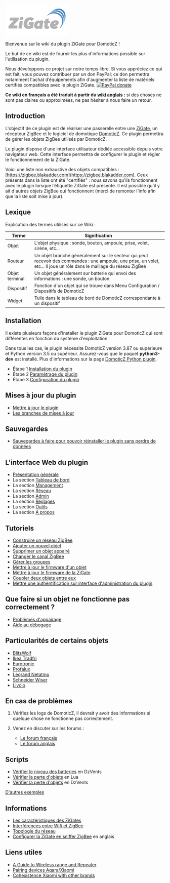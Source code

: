 ![zigate.fr](../Images/ZiGate.png)

Bienvenue sur le wiki du plugin ZiGate pour DomoticZ !

Le but de ce wiki est de fournir les plus d'informations possible sur l'utilisation du plugin.

Nous développons ce projet sur notre temps libre. Si vous appréciez ce qui est fait, vous pouvez contribuer par un don PayPal; ce don permettra notamment l'achat d’équipements afin d'augmenter la liste de matériels certifiés compatibles avec le plugin ZiGate. [![PayPal donate](https://camo.githubusercontent.com/d5d24e33e2f4b6fe53987419a21b203c03789a8f/68747470733a2f2f696d672e736869656c64732e696f2f62616467652f446f6e6174652d50617950616c2d677265656e2e737667)](https://paypal.me/pipiche)

**Ce wiki en français a été traduit à partir du [wiki anglais](../en-eng/home.md) :** si des choses ne sont pas claires ou approximées, ne pas hésiter à nous faire un retour.


## Introduction

L'objectif de ce plugin est de réaliser une passerelle entre une [ZiGate](https://zigate.fr), un récepteur ZigBee et le logiciel de domotique [DomoticZ](https://www.domoticz.com). Ce plugin permettra de gérer les objets ZigBee utilisés par DomoticZ.

Le plugin dispose d'une interface utilisateur dédiée accessible depuis votre navigateur web. Cette interface permettra de configurer le plugin et régler le fonctionnement de la ZiGate.

Voici une liste non exhaustive des objets compatibles : [https://zigbee.blakadder.com](https://zigbee.blakadder.com). Ceux présents dans la liste ont été "certifiés" : nous savons qu'ils fonctionnent avec le plugin lorsque l’étiquette ZiGate est présente.
Il est possible qu'il y ait d'autres objets ZigBee qui fonctionnent (merci de remonter l'info afin que la liste soit mise à jour).


## Lexique

Explication des termes utilisés sur ce Wiki :

| Terme | Signification |
| ----- | ------------- |
| Objet | L'objet physique : sonde, bouton, ampoule, prise, volet, sirène, etc... |
| Routeur | Un objet branché généralement sur le secteur qui peut recevoir des commandes : une ampoule, une prise, un volet, etc... Il joue un rôle dans le maillage du réseau ZigBee |
| Objet terminal | Un objet généralement sur batterie qui envoi des informations : une sonde, un bouton |
| Dispositif | Fonction d'un objet qui se trouve dans Menu Configuration / Dispositifs de DomoticZ |
| Widget | Tuile dans le tableau de bord de DomoticZ correspondante à un dispositif |




## Installation

Il existe plusieurs façons d'installer le plugin ZiGate pour DomoticZ qui sont différentes en fonction du système d'exploitation.

Dans tous les cas, le plugin nécessite DomoticZ version 3.87 ou supérieure et Python version 3.5 ou supérieur. Assurez-vous que le paquet __python3-dev__ est installé. Plus d'informations sur la page [DomoticZ Python plugin](https://www.domoticz.com/wiki/Using_Python_plugins).


* Étape 1 [Installation du plugin](Plugin_Installation.md)
* Étape 2 [Paramétrage du plugin](Plugin_Parametrage.md)
* Étape 3 [Configuration du plugin](Plugin_Configuration.md)


## Mises à jour du plugin

* [Mettre à jour le plugin](Plugin_Mise-a-jour.md#mettre-à-jour-le-plugin)
* [Les branches de mises à jour](Plugin_Mise-a-jour.md#les-branches-de-mise-à-jour)


## Sauvegardes

* [Sauvegardes à faire pour pouvoir réinstaller le plugin sans perdre de données](Plugin_Sauvegardes.md)


## L'interface Web du plugin

* [Présentation générale](WebUI_Presentation-generale.md)
* La section [Tableau de bord](WebUI_Tableau-de-bord.md)
* La section [Management](WebUI_Management.md)
* La section [Réseau](WebUI_Reseau.md)
* La section [Admin](WebUI_Admin.md)
* La section [Réglages](WebUI_Reglages.md)
* La section [Outils](WebUI_Outils.md)
* La section [A propos](WebUI_A-propos.md)


## Tutoriels

* [Construire un réseau ZigBee](Tuto_Construire-un-reseau-ZigBee.md)
* [Ajouter un nouvel objet](Tuto_Appairage-objet.md)
* [Supprimer un objet appairé](Tuto_Supprimer-un-objet.md)
* [Changer le canal ZigBee](Tuto_Changer-le-canal-ZigBee.md)
* [Gérer les groupes](Tuto_Gerer-les-groupes.md)
* [Mettre à jour le firmware d'un objet](Tuto_Maj-firmware-objetf.md)
* [Mettre à jour le firmware de la ZiGate](Tuto_Maj-firmware-zigate.md)
* [Coupler deux objets entre eux](Tuto_Coupler-deux-objets.md)
* [Mettre une authentification sur interface d'administration du plugin](Tuto_Mettre-une-authentification-sur-interface-web.md)


## Que faire si un objet ne fonctionne pas correctement ?

* [Problèmes d'appairage](Probleme_Appairage.md)
* [Aide au débogage](Probleme_Aide-Debogage.md)


## Particularités de certains objets

* [BlitzWolf](Les-objets_Blitzwolf.md)
* [Ikea Tradfri](Les-objets_Ikea.md)
* [Eurotronic](Les-objets_Eurotronic.md)
* [Profalux](Les-objets_Profalux.md)
* [Legrand Netatmo](Les-objets_Legrand.md)
* [Schneider Wiser](Les-objets_Schneider.md)
* [Livolo](Les-objets_Livolo.md)


## En cas de problèmes

1. Vérifiez les logs de DomoticZ, il devrait y avoir des informations si quelque chose ne fonctionne pas correctement.
2. Venez en discuter sur les forums :

   * [Le forum français](https://easydomoticz.com/forum/viewforum.php?f=28)
   * [Le forum anglais](https://www.domoticz.com/forum/viewforum.php?f=68)


## Scripts

* [Vérifier le niveau des batteries](../Contrib/CheckBatteryLevel.dzVents) en DzVents
* [Vérifier la perte d'objets](../Contrib/CheckDeadDevices.lua) en Lua
* [Vérifier la perte d'objets](../Contrib/CheckLastSeen.dzVents) en DzVents

[D'autres exemples](../Contrib/)


## Informations

* [Les caractéristiques des ZiGates](Info_Caracteristiques-des-ZiGates.md)
* [Interférences entre Wifi et ZigBee](Info_ZigBee-et-Wifi.md)
* [Topologie du réseau](Info_Topologie-reseau.md)
* [Configurer la ZiGate en sniffer ZigBee](../en-eng/Zigate-Sniffer.md)  en anglais


## Liens utiles

* [A Guide to Wireless range and Repeater](https://support.smartthings.com/hc/en-us/articles/209963206-A-guide-to-wireless-range-and-repeaters)
* [Pairing devices Aqara/Xiaomi](https://community.hubitat.com/t/xiaomi-aqara-devices-pairing-keeping-them-connected/623)
* [Cohexistence Xiaomi with other brands](https://community.hubitat.com/t/xiaomi-aqara-devices-pairing-keeping-them-connected/623)
